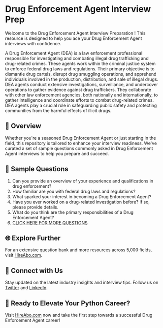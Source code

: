# Drug Enforcement Agent Interview Prep

Welcome to the Drug Enforcement Agent Interview Preparation ! This resource is designed to help you ace your Drug Enforcement Agent interviews with confidence.

A Drug Enforcement Agent (DEA) is a law enforcement professional responsible for investigating and combating illegal drug trafficking and drug-related crimes. These agents work within the criminal justice system to enforce federal drug laws and regulations. Their primary objective is to dismantle drug cartels, disrupt drug smuggling operations, and apprehend individuals involved in the production, distribution, and sale of illegal drugs. DEA agents conduct extensive investigations, surveillance, and undercover operations to gather evidence against drug traffickers. They collaborate with other law enforcement agencies, both nationally and internationally, to gather intelligence and coordinate efforts to combat drug-related crimes. DEA agents play a crucial role in safeguarding public safety and protecting communities from the harmful effects of illicit drugs.

## 🚀 Overview

Whether you're a seasoned Drug Enforcement Agent or just starting in the field, this repository is tailored to enhance your interview readiness. We've curated a set of sample questions commonly asked in Drug Enforcement Agent interviews to help you prepare and succeed.

## 📝 Sample Questions

1. Can you provide an overview of your experience and qualifications in drug enforcement?
2. How familiar are you with federal drug laws and regulations?
3. What sparked your interest in becoming a Drug Enforcement Agent?
4. Have you ever worked on a drug-related investigation before? If so, please provide details.
5. What do you think are the primary responsibilities of a Drug Enforcement Agent?
6. [CLICK HERE FOR MORE QUESTIONS](https://hireabo.com/job/9_1_20/Drug%20Enforcement%20Agent)

## 🌐 Explore Further

For an extensive question bank and more resources across 5,000 fields, visit [HireAbo.com](https://www.hireabo.com).

## 📱 Connect with Us

Stay updated on the latest industry insights and interview tips. Follow us on [Twitter](https://twitter.com/hireabo) and [LinkedIn](https://www.linkedin.com/in/hire-abo-3609972a8/).

## 🚀 Ready to Elevate Your Python Career?

Visit [HireAbo.com](https://www.hireabo.com) now and take the first step towards a successful Drug Enforcement Agent career!